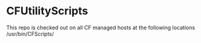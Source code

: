 # CFUtilityScripts

This repo is checked out on all CF managed hosts at the following locations /usr/bin/CFScripts/
